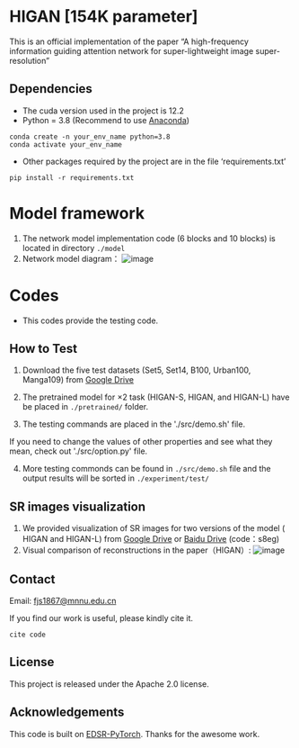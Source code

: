 # HIGAN [154K parameter]

This is an official implementation of the paper “A high-frequency information guiding attention network for super-lightweight image super-resolution”

## Dependencies

- The cuda version used in the project is 12.2
- Python = 3.8 (Recommend to use [Anaconda](https://www.anaconda.com/download/#linux))
```
conda create -n your_env_name python=3.8
conda activate your_env_name
```
- Other packages required by the project are in the file ‘requirements.txt’
```
pip install -r requirements.txt
```
# Model framework 
1. The network model implementation code (6 blocks and 10 blocks) is located in directory `./model`
2. Network model diagram：
![image](https://github.com/user-attachments/assets/08431b98-8649-412c-884c-9c405bdd96c1)

# Codes 
- This codes provide the testing code.
  
## How to Test
1. Download the five test datasets (Set5, Set14, B100, Urban100, Manga109) from [Google Drive](https://drive.google.com/drive/folders/1lsoyAjsUEyp7gm1t6vZI9j7jr9YzKzcF?usp=sharing)

2. The pretrained model for ×2 task (HIGAN-S, HIGAN, and HIGAN-L) have be placed in `./pretrained/` folder. 

3. The testing commands are placed in the './src/demo.sh' file. 

If you need to change the values of other properties and see what they mean, check out './src/option.py' file.

4. More testing commonds can be found in `./src/demo.sh` file and the output results will be sorted in `./experiment/test/`

## SR images visualization
1. We provided visualization of SR images for two versions of the model ( HIGAN and HIGAN-L) from [Google Drive](https://drive.google.com/drive/folders/1xiPOE22AExEcIe5-er3clOYFHCVCJo6F?usp=sharing) or [Baidu Drive](https://pan.baidu.com/s/1vEOJaLGScgRGaIOeFI3q8w) (code：s8eg)
2. Visual comparison of reconstructions in the paper（HIGAN）:
![image](https://github.com/user-attachments/assets/2596a1ff-2813-4a63-a271-41dfade61593)


## Contact
Email: fjs1867@mnnu.edu.cn


If you find our work is useful, please kindly cite it.
```
cite code
```

## License
This project is released under the Apache 2.0 license.


## Acknowledgements
This code is built on [EDSR-PyTorch](https://github.com/sanghyun-son/EDSR-PyTorch). Thanks for the awesome work.

